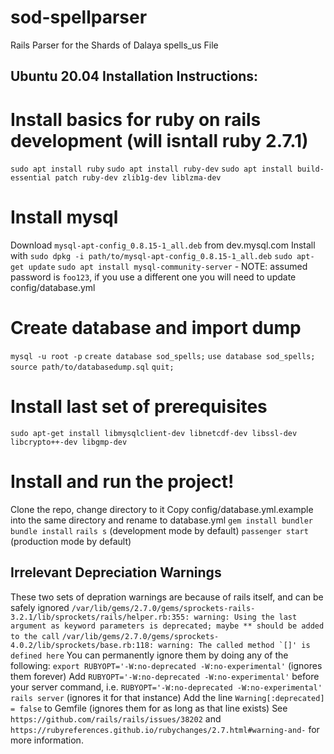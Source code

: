 sod-spellparser
===============

Rails Parser for the Shards of Dalaya spells_us File

## Ubuntu 20.04 Installation Instructions:

# Install basics for ruby on rails development (will isntall ruby 2.7.1)
`sudo apt install ruby`
`sudo apt install ruby-dev`
`sudo apt install build-essential patch ruby-dev zlib1g-dev liblzma-dev`
# Install mysql
Download `mysql-apt-config_0.8.15-1_all.deb` from dev.mysql.com
Install with `sudo dpkg -i path/to/mysql-apt-config_0.8.15-1_all.deb`
`sudo apt-get update`
`sudo apt install mysql-community-server` - NOTE: assumed password is `foo123`, if you use a different one you will need to update config/database.yml
# Create database and import dump
`mysql -u root -p`
`create database sod_spells;`
`use database sod_spells;`
`source path/to/databasedump.sql`
`quit;`
# Install last set of prerequisites
`sudo apt-get install libmysqlclient-dev libnetcdf-dev libssl-dev libcrypto++-dev libgmp-dev`
# Install and run the project!
Clone the repo, change directory to it
Copy config/database.yml.example into the same directory and rename to database.yml
`gem install bundler`
`bundle install`
`rails s` (development mode by default)
`passenger start` (production mode by default)

## Irrelevant Depreciation Warnings
These two sets of depration warnings are because of rails itself, and can be safely ignored
```/var/lib/gems/2.7.0/gems/sprockets-rails-3.2.1/lib/sprockets/rails/helper.rb:355: warning: Using the last argument as keyword parameters is deprecated; maybe ** should be added to the call```
```/var/lib/gems/2.7.0/gems/sprockets-4.0.2/lib/sprockets/base.rb:118: warning: The called method `[]' is defined here```
You can permanently ignore them by doing any of the following:
`export RUBYOPT='-W:no-deprecated -W:no-experimental'` (ignores them forever)
Add `RUBYOPT='-W:no-deprecated -W:no-experimental'` before your server command, i.e. `RUBYOPT='-W:no-deprecated -W:no-experimental' rails server` (ignores it for that instance)
Add the line `Warning[:deprecated] = false` to Gemfile (ignores them for as long as that line exists)
See `https://github.com/rails/rails/issues/38202` and `https://rubyreferences.github.io/rubychanges/2.7.html#warning-and-` for more information.